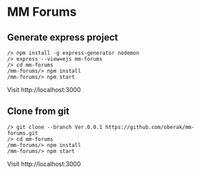 # MM Forums

## Generate express project
```
/> npm install -g express-generator nodemon
/> express --view=ejs mm-forums
/> cd mm-forums
/mm-forums/> npm install
/mm-forums/> npm start
```

Visit http://localhost:3000

## Clone from git
```
/> git clone --branch Ver.0.0.1 https://github.com/oberak/mm-forums.git
/> cd mm-forums
/mm-forums/> npm install
/mm-forums/> npm start
```
Visit http://localhost:3000
